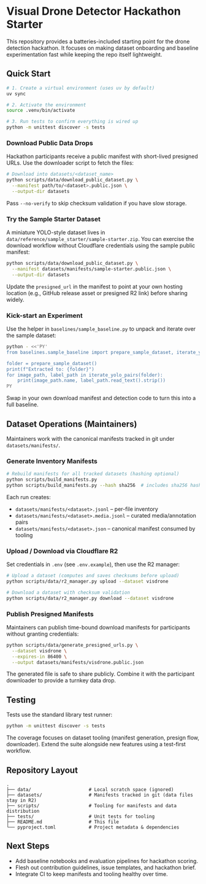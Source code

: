# Visual Drone Detector Hackathon Starter

This repository provides a batteries-included starting point for the drone detection hackathon. It focuses on making dataset onboarding and baseline experimentation fast while keeping the repo itself lightweight.

## Quick Start

```bash
# 1. Create a virtual environment (uses uv by default)
uv sync

# 2. Activate the environment
source .venv/bin/activate

# 3. Run tests to confirm everything is wired up
python -m unittest discover -s tests
```

### Download Public Data Drops

Hackathon participants receive a public manifest with short-lived presigned URLs. Use the downloader script to fetch the files:

```bash
# Download into datasets/<dataset_name>
python scripts/data/download_public_dataset.py \
  --manifest path/to/<dataset>.public.json \
  --output-dir datasets
```

Pass `--no-verify` to skip checksum validation if you have slow storage.

### Try the Sample Starter Dataset

A miniature YOLO-style dataset lives in `data/reference/sample_starter/sample-starter.zip`.
You can exercise the download workflow without Cloudflare credentials using the sample
public manifest:

```bash
python scripts/data/download_public_dataset.py \
  --manifest datasets/manifests/sample-starter.public.json \
  --output-dir datasets
```

Update the `presigned_url` in the manifest to point at your own hosting location
(e.g., GitHub release asset or presigned R2 link) before sharing widely.

### Kick-start an Experiment

Use the helper in `baselines/sample_baseline.py` to unpack and iterate over the sample dataset:

```bash
python - <<'PY'
from baselines.sample_baseline import prepare_sample_dataset, iterate_yolo_pairs

folder = prepare_sample_dataset()
print(f"Extracted to: {folder}")
for image_path, label_path in iterate_yolo_pairs(folder):
    print(image_path.name, label_path.read_text().strip())
PY
```

Swap in your own download manifest and detection code to turn this into a full baseline.
## Dataset Operations (Maintainers)

Maintainers work with the canonical manifests tracked in git under `datasets/manifests/`.

### Generate Inventory Manifests

```bash
# Rebuild manifests for all tracked datasets (hashing optional)
python scripts/build_manifests.py
python scripts/build_manifests.py --hash sha256  # includes sha256 hashes
```

Each run creates:

- `datasets/manifests/<dataset>.jsonl` – per-file inventory
- `datasets/manifests/<dataset>.media.jsonl` – curated media/annotation pairs
- `datasets/manifests/<dataset>.json` – canonical manifest consumed by tooling

### Upload / Download via Cloudflare R2

Set credentials in `.env` (see `.env.example`), then use the R2 manager:

```bash
# Upload a dataset (computes and saves checksums before upload)
python scripts/data/r2_manager.py upload --dataset visdrone

# Download a dataset with checksum validation
python scripts/data/r2_manager.py download --dataset visdrone
```

### Publish Presigned Manifests

Maintainers can publish time-bound download manifests for participants without granting credentials:

```bash
python scripts/data/generate_presigned_urls.py \
  --dataset visdrone \
  --expires-in 86400 \
  --output datasets/manifests/visdrone.public.json
```

The generated file is safe to share publicly. Combine it with the participant downloader to provide a turnkey data drop.

## Testing

Tests use the standard library test runner:

```bash
python -m unittest discover -s tests
```

The coverage focuses on dataset tooling (manifest generation, presign flow, downloader). Extend the suite alongside new features using a test-first workflow.

## Repository Layout

```
.
├── data/                     # Local scratch space (ignored)
├── datasets/                 # Manifests tracked in git (data files stay in R2)
├── scripts/                  # Tooling for manifests and data distribution
├── tests/                    # Unit tests for tooling
├── README.md                 # This file
└── pyproject.toml            # Project metadata & dependencies
```

## Next Steps

- Add baseline notebooks and evaluation pipelines for hackathon scoring.
- Flesh out contribution guidelines, issue templates, and hackathon brief.
- Integrate CI to keep manifests and tooling healthy over time.
